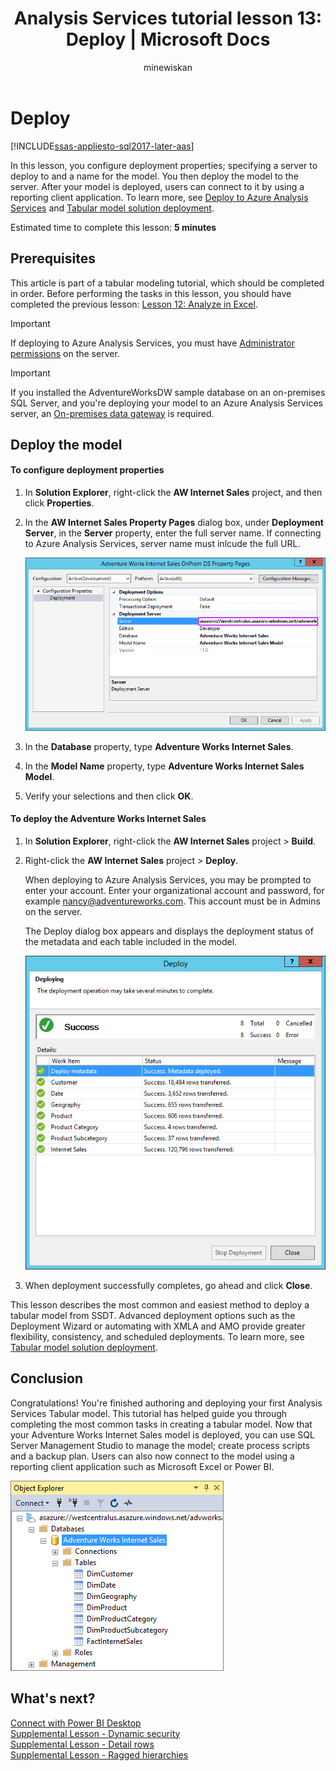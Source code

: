 ﻿---
title: "Analysis Services tutorial lesson 13: Deploy | Microsoft Docs"
ms.date: 01/27/2020
ms.prod: sql
ms.technology: analysis-services
ms.custom: tabular-models
ms.topic: tutorial
ms.author: owend
ms.reviewer: owend
author: minewiskan
---
# Deploy

[!INCLUDE[ssas-appliesto-sql2017-later-aas](../../includes/ssas-appliesto-sql2017-later-aas.md)]

In this lesson, you configure deployment properties; specifying a server to deploy to and a name for the model. You then deploy the model to the server. After your model is deployed, users can connect to it by using a reporting client application. To learn more, see [Deploy to Azure Analysis Services](https://docs.microsoft.com/azure/analysis-services/analysis-services-deploy) and [Tabular model solution deployment](../deployment/tabular-model-solution-deployment-ssas-tabular.md).  
  
Estimated time to complete this lesson: **5 minutes**  
  
## Prerequisites  

This article is part of a tabular modeling tutorial, which should be completed in order. Before performing the tasks in this lesson, you should have completed the previous lesson: [Lesson 12: Analyze in Excel](../tutorial-tabular-1400/as-lesson-12-analyze-in-excel.md).  

> [!IMPORTANT]  
> If deploying to Azure Analysis Services, you must have [Administrator permissions](https://docs.microsoft.com/azure/analysis-services/analysis-services-server-admins) on the server.  

> [!IMPORTANT]  
> If you installed the AdventureWorksDW sample database on an on-premises SQL Server, and you're deploying your model to an Azure Analysis Services server, an [On-premises data gateway](https://docs.microsoft.com/azure/analysis-services/analysis-services-gateway) is required.
  
## Deploy the model  
  
#### To configure deployment properties  

  
1.  In **Solution Explorer**, right-click the **AW Internet Sales** project, and then click **Properties**.  
  
2.  In the **AW Internet Sales Property Pages** dialog box, under **Deployment Server**, in the **Server** property, enter the full server name. If connecting to Azure Analysis Services, server name must inlcude the full URL.

    ![as-lesson13-deploy-property](../tutorial-tabular-1400/media/as-lesson13-deploy-property.png)
  
3.  In the **Database** property, type **Adventure Works Internet Sales**.  
  
4.  In the **Model Name** property, type **Adventure Works Internet Sales Model**.  
  
5.  Verify your selections and then click **OK**.  
  
#### To deploy the Adventure Works Internet Sales
  
1.  In **Solution Explorer**, right-click the **AW Internet Sales** project > **Build**.  

2.  Right-click the **AW Internet Sales** project > **Deploy**.

    When deploying to Azure Analysis Services, you may be prompted to enter your account. Enter your organizational account and password, for example nancy@adventureworks.com. This account must be in Admins on the server.
  
    The Deploy dialog box appears and displays the deployment status of the metadata and each table included in the model.  
    
    ![as-lesson13-deploy-status](../tutorial-tabular-1400/media/as-lesson13-deploy-status.png)
  
3. When deployment successfully completes, go ahead and click **Close**.  
  

This lesson describes the most common and easiest method to deploy a tabular model from SSDT. Advanced deployment options such as the Deployment Wizard or automating with XMLA and AMO provide greater flexibility, consistency, and scheduled deployments. To learn more, see [Tabular model solution deployment](../deployment/tabular-model-solution-deployment-ssas-tabular.md).

## Conclusion  
Congratulations! You're finished authoring and deploying your first Analysis Services Tabular model. This tutorial has helped guide you through completing the most common tasks in creating a tabular model. Now that your Adventure Works Internet Sales model is deployed, you can use SQL Server Management Studio to manage the model; create process scripts and a backup plan. Users can also now connect to the model using a reporting client application such as Microsoft Excel or Power BI.  

![as-lesson13-ssms](../tutorial-tabular-1400/media/as-lesson13-ssms.png)
  
  
  
## What's next?
[Connect with Power BI Desktop](https://docs.microsoft.com/azure/analysis-services/analysis-services-connect-pbi)   
[Supplemental Lesson - Dynamic security](../tutorial-tabular-1400/as-supplemental-lesson-dynamic-security.md)   
[Supplemental Lesson - Detail rows](../tutorial-tabular-1400/as-supplemental-lesson-detail-rows.md)   
[Supplemental Lesson - Ragged hierarchies](../tutorial-tabular-1400/as-supplemental-lesson-ragged-hierarchies.md)   
